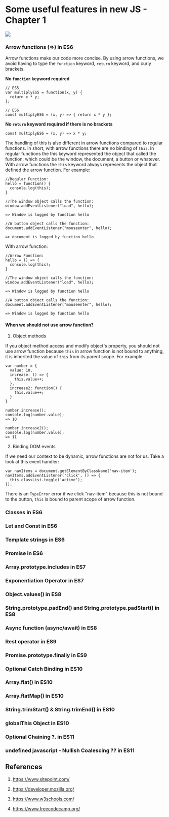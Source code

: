 # Some useful features in new JS - Chapter 1

![](https://i.ibb.co/hcgsGYd/ruby.png)

### Arrow functions (=>) in ES6

Arrow functions make our code more concise. By using arrow functions, we avoid having to type the `function` keyword, `return` keyword, and curly brackets.

**No `function` keyword required**

```
// ES5
var multiplyES5 = function(x, y) {
  return x * y;
};

// ES6
const multiplyES6 = (x, y) => { return x * y };
```

**No `return` keyword required if there is no brackets**

```
const multiplyES6 = (x, y) => x * y;
```


The handling of this is also different in arrow functions compared to regular functions. In short, with arrow functions there are no binding of `this`. In regular functions the this keyword represented the object that called the function, which could be the window, the document, a button or whatever. With arrow functions the `this` keyword always represents the object that defined the arrow function. For example:

```
//Regular Function:
hello = function() {
  console.log(this);
}

//The window object calls the function:
window.addEventListener("load", hello);

=> Window is logged by function hello

//A button object calls the function:
document.addEventListener("mouseenter", hello);

=> document is logged by function hello
```
With arrow function:

```
//Arrow Function:
hello = () => {
  console.log(this);
}

//The window object calls the function:
window.addEventListener("load", hello);

=> Window is logged by function hello

//A button object calls the function:
document.addEventListener("mouseenter", hello);

=> Window is logged by function hello
```

#### When we should not use arrow function?

1. Object methods
  
  If you object method access and modify object's property, you should not use arrow function because `this` in arrow function is not bound to anything, it is inherited the value of `this` from its parent scope. For example

  ```
  var number = {
    value: 10,
    increase: () => {
      this.value++;
    },
    increase2: function() {
      this.value++;
    }
  }

  number.increase();
  console.log(number.value);
  => 10

  number.increase2();
  console.log(number.value);
  => 11
  ```

2. Binding DOM events

  If we need our context to be dynamic, arrow functions are not for us. Take a look at this event handler:

  ```
  var navItems = document.getElementByClassName('nav-item');
  navItems.addEventListener('click', () => {
    this.classList.toggle('active');
  });
  ```  

  There is an `TypeError` error if we click "nav-item" because this is not bound to the button, `this` is bound to parent scope of arrow function.

### Classes in ES6

### Let and Const in ES6

### Template strings in ES6

### Promise in ES6

### Array.prototype.includes in ES7

### Exponentiation Operator in ES7

### Object.values() in ES8

### String.prototype.padEnd() and String.prototype.padStart() in ES8

### Async function (async/await) in ES8

### Rest operator in ES9

### Promise.prototype.finally in ES9

### Optional Catch Binding in ES10

### Array.flat() in ES10

### Array.flatMap() in ES10

### String.trimStart() & String.trimEnd() in ES10

### globalThis Object in ES10

### Optional Chaining ?. in ES11

### undefined javascript - Nullish Coalescing ?? in ES11


## References

1. https://www.sitepoint.com/

2. https://developer.mozilla.org/

3. https://www.w3schools.com/

4. https://www.freecodecamp.org/

